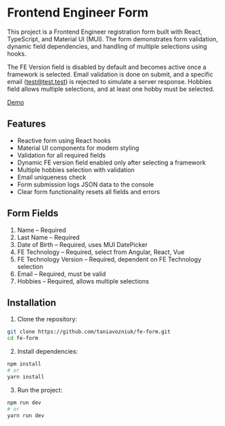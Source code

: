 # Frontend Engineer Form

This project is a Frontend Engineer registration form built with React, TypeScript, and Material UI (MUI). The form demonstrates form validation, dynamic field dependencies, and handling of multiple selections using hooks.

The FE Version field is disabled by default and becomes active once a framework is selected.
Email validation is done on submit, and a specific email (test@test.test) is rejected to simulate a server response.
Hobbies field allows multiple selections, and at least one hobby must be selected.

[Demo](https://taniavozniuk.github.io/fe-form/)

## Features

- Reactive form using React hooks
- Material UI components for modern styling
- Validation for all required fields
- Dynamic FE version field enabled only after selecting a framework
- Multiple hobbies selection with validation
- Email uniqueness check
- Form submission logs JSON data to the console
- Clear form functionality resets all fields and errors

## Form Fields

1. Name – Required
2. Last Name – Required
3. Date of Birth – Required, uses MUI DatePicker
4. FE Technology – Required, select from Angular, React, Vue
5. FE Technology Version – Required, dependent on FE Technology selection
6. Email – Required, must be valid
7. Hobbies – Required, allows multiple selections

## Installation

1. Clone the repository:

```bash
git clone https://github.com/taniavozniuk/fe-form.git
cd fe-form
```

2. Install dependencies:

```bash
npm install
# or
yarn install
```

3. Run the project:

```bash
npm run dev
# or
yarn run dev
```
